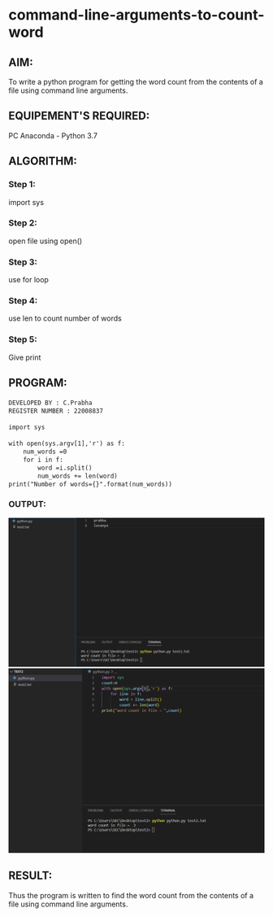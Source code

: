 # command-line-arguments-to-count-word
## AIM:
To write a python program for getting the word count from the contents of a file using command line arguments.

## EQUIPEMENT'S REQUIRED: 
PC
Anaconda - Python 3.7

## ALGORITHM: 
### Step 1:
  import sys

### Step 2: 
 open file using open()

### Step 3: 
use for loop

### Step 4: 
use len to count number of words 

### Step 5: 
Give print


## PROGRAM:
```
DEVELOPED BY : C.Prabha
REGISTER NUMBER : 22008837

import sys

with open(sys.argv[1],'r') as f:
    num_words =0
    for i in f:
        word =i.split()
        num_words += len(word)
print("Number of words={}".format(num_words))

```

### OUTPUT:


![](./Screenshot_20230126_033407%20-%20Copy.png)
![](./Screenshot_20230126_033341.png)



## RESULT:
Thus the program is written to find the word count from the contents of a file using command line arguments.

